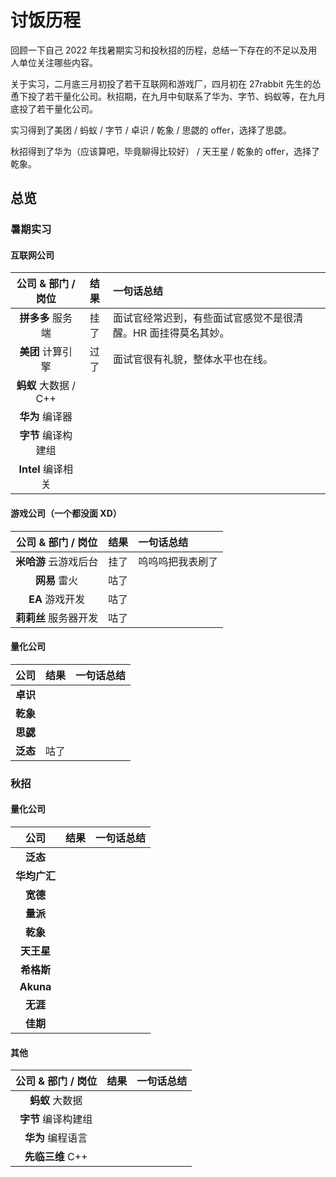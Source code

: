# 讨饭历程

回顾一下自己 2022 年找暑期实习和投秋招的历程，总结一下存在的不足以及用人单位关注哪些内容。

关于实习，二月底三月初投了若干互联网和游戏厂，四月初在 27rabbit 先生的怂恿下投了若干量化公司。秋招期，在九月中旬联系了华为、字节、蚂蚁等，在九月底投了若干量化公司。

实习得到了美团 / 蚂蚁 / 字节 / 卓识 / 乾象 / 思勰的 offer，选择了思勰。

秋招得到了华为（应该算吧，毕竟聊得比较好） / 天王星 / 乾象的 offer，选择了乾象。

## 总览

### 暑期实习

#### 互联网公司

| 公司 & 部门 / 岗位 | 结果 | 一句话总结 |
| :-: | :------: | :- |
| **拼多多** 服务端 | <span class="box box-red">挂了</span> | 面试官经常迟到，有些面试官感觉不是很清醒。HR 面挂得莫名其妙。 |
| **美团** 计算引擎 | <span class="box box-green">过了</span> | 面试官很有礼貌，整体水平也在线。 |
| **蚂蚁** 大数据 / C++ | | |
| **华为** 编译器 | | |
| **字节** 编译构建组 | | |
| **Intel** 编译相关 | | |

#### 游戏公司（一个都没面 XD）

| 公司 & 部门 / 岗位 | 结果 | 一句话总结 |
| :-: | :-: | :- |
| **米哈游** 云游戏后台 | <span class="box box-red">挂了</span> | 呜呜呜把我表刷了 |
| **网易** 雷火 | <span class="box box-gray">咕了</span> | |
| **EA** 游戏开发 | <span class="box box-gray">咕了</span> | |
| **莉莉丝** 服务器开发 | <span class="box box-gray">咕了</span> | |

#### 量化公司

| 公司 | 结果 | 一句话总结 |
| :-: | :-: | :- |
| **卓识** | | |
| **乾象** | | |
| **思勰** | | |
| **泛态** | <span class="box box-gray">咕了</span> | |

### 秋招

#### 量化公司

| 公司 | 结果 | 一句话总结 |
| :-: | :-: | :- |
| **泛态** | | |
| **华均广汇** | | |
| **宽德** | | |
| **量派** | | |
| **乾象** | | |
| **天王星** | | |
| **希格斯** | | |
| **Akuna** | | |
| **无涯** | | |
| **佳期** | | |

#### 其他

| 公司 & 部门 / 岗位 | 结果 | 一句话总结 |
| :-: | :-: | :- |
| **蚂蚁** 大数据 | | |
| **字节** 编译构建组 | | |
| **华为** 编程语言 | | |
| **先临三维** C++ | | |
